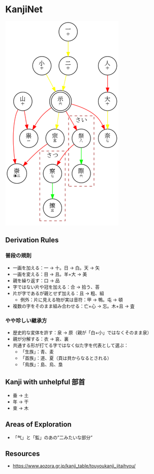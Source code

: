 # KanjiNet

![](shimesu.png)

## Derivation Rules

### 普段の規則

- 一画を加える：一 → 十。日 → 白。天 → 矢
- 一画を変える：目 → 且。羊+大 → 美
- 親を繰り返す：口 → 品
- 字ではない片や冠を加える：合 → 拾う、荅
- 片が字であるが親とせず加える：且 → 粗、組
  - 例外：片に見える物が実は音符：甲 → 鴨。屯 → 頓
- 複数の字をそのまま組み合わせる：亡+心 → 忘。木+且 → 査

### やや珍しい継承方

- 歴史的な変体を許す：泉 → 原（親が「白+小」ではなくそのまま泉）
- 親が分解する：衣 → 哀、裏
- 共通する形が打てる字ではなく似た字を代表として選ぶ：
  - 「生族」：青、麦
  - 「首族」：道、夏（頁は貝からなるとされる）
  - 「鳥族」：島、烏、梟

## Kanji with unhelpful 部首

- 垂 → 土
- 年 → 干
- 束 → 木

## Areas of Exploration

- 「气」と「監」のあの”二みたいな部分”

## Resources

- https://www.aozora.gr.jp/kanji_table/touyoukanji_jitaihyou/
